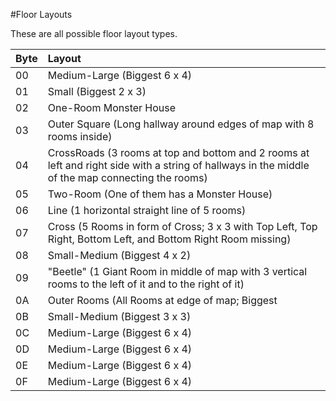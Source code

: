 #Floor Layouts

These are all possible floor layout types.

|Byte|Layout|
|----|:-----|
|00|Medium-Large (Biggest 6 x 4)|
|01|Small (Biggest 2 x 3)|
|02|One-Room Monster House|
|03|Outer Square (Long hallway around edges of map with 8 rooms inside)|
|04|CrossRoads (3 rooms at top and bottom and 2 rooms at left and right side with a string of hallways in the middle of the map connecting the rooms)|
|05|Two-Room (One of them has a Monster House)|
|06|Line (1 horizontal straight line of 5 rooms)|
|07|Cross (5 Rooms in form of Cross; 3 x 3 with Top Left, Top Right, Bottom Left, and Bottom Right Room missing)|
|08|Small-Medium (Biggest 4 x 2)|
|09|"Beetle" (1 Giant Room in middle of map with 3 vertical rooms to the left of it and to the right of it)|
|0A|Outer Rooms (All Rooms at edge of map; Biggest|6 x 4 with no rooms in the middle)|
|0B|Small-Medium (Biggest 3 x 3)|
|0C|Medium-Large (Biggest 6 x 4)|
|0D|Medium-Large (Biggest 6 x 4)|
|0E|Medium-Large (Biggest 6 x 4)|
|0F|Medium-Large (Biggest 6 x 4)|

